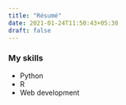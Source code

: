 ```yaml
---
title: "Résumé"
date: 2021-01-24T11:50:43+05:30
draft: false
---
```


### My skills

* Python
* R
* Web development

